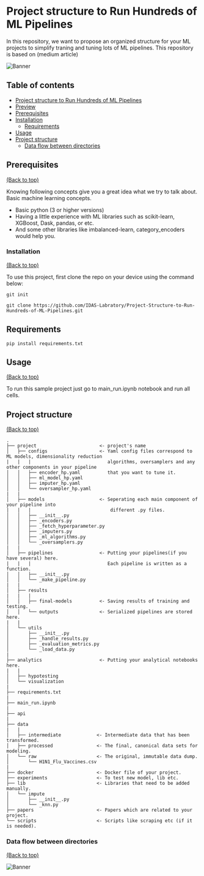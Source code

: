 # Project structure to Run Hundreds of ML Pipelines
In this repository, we want to propose an organized structure for your ML projects to simplify traning and tuning lots of ML pipelines.
This repository is based on (medium article)

![Banner](https://github.com/IDAS-Labratory/Project-Structure-to-Run-Hundreds-of-ML-Pipelines/blob/master/docs/img/pipeline.png)


## Table of contents

- [Project structure to Run Hundreds of ML Pipelines](#project-structure-to-run-hundreds-of-ml-pipelines)
- [Preview](#preview)
- [Prerequisites](#prerequisites)
- [Installation](#installation)
     - [Requirements](#requirements)
- [Usage](#usage)
- [Project structure](#project-structure)
    - [Data flow between directories](#data-flow-between-directories)

## Prerequisites
[(Back to top)](#table-of-contents)

Knowing following concepts give you a great idea what we try to talk about.
‌Basic machine learning concepts.
- Basic python (3 or higher versions)
- Having a little experience with ML libraries such as scikit-learn, XGBoost, Dask, pandas, or etc.
- And some other libraries like imbalanced-learn, category_encoders would help you.

### Installation
[(Back to top)](#table-of-contents)

To use this project, first clone the repo on your device using the command below:

```git init```

```git clone https://github.com/IDAS-Labratory/Project-Structure-to-Run-Hundreds-of-ML-Pipelines.git```

## Requirements
```pip install requirements.txt```

## Usage
[(Back to top)](#table-of-contents)

To run this sample project just go to main_run.ipynb notebook and run all cells.

## Project structure
[(Back to top)](#table-of-contents)
```
.
├── project                       <- project's name
│   ├── configs                   <- Yaml config files correspond to ML models, dimensionality reduction
|   |   |                            algorithms, oversamplers and any other components in your pipeline
│   │   ├── encoder_hp.yaml          that you want to tune it.
│   │   ├── ml_model_hp.yaml
│   │   ├── imputer_hp.yaml
│   │   └── oversampler_hp.yaml
|   |
│   ├── models                    <- Seperating each main component of your pipeline into
|   |   |                             different .py files.
│   │   ├── __init__.py
│   │   ├── _encoders.py
│   │   ├── _fetch_hyperparameter.py
│   │   ├── _imputers.py
│   │   ├── _ml_algorithms.py
│   │   └── _oversamplers.py
|   |
│   ├── pipelines                 <- Putting your pipelines(if you have several) here. 
|   |   |                            Each pipeline is written as a function.
│   │   ├── __init__.py
│   │   └── _make_pipeline.py
|   |
│   ├── results                   
|   |   |                            
│   │   ├── final-models          <- Saving results of training and testing.
│   │   └── outputs               <- Serialized pipelines are stored here.
|   |
│   └── utils
│       ├── __init__.py
│       ├── _handle_results.py
│       ├── _evaluation_metrics.py
│       └── _load_data.py
|
├── analytics                     <- Putting your analytical notebooks here.
|   |
│   ├── hypotesting
│   └── visualization
|
├── requirements.txt
|
├── main_run.ipynb
|
├── api                          
|
├── data
|   |
│   ├── intermediate             <- Intermediate data that has been transformed.
│   ├── processed                <- The final, canonical data sets for modeling.
│   └── raw                      <- The original, immutable data dump.
│       └── H1N1_Flu_Vaccines.csv
|
├── docker                       <- Docker file of your project.
├── experiments                  <- To test new model, lib etc.
├── lib                          <- Libraries that need to be added manually.
│   └── impute                   
│       ├── __init__.py
│       └── _knn.py
├── papers                       <- Papers which are related to your project.
└── scripts                      <- Scripts like scraping etc (if it is needed).

```

### Data flow between directories
[(Back to top)](#table-of-contents)

![Banner](https://github.com/IDAS-Labratory/Project-Structure-to-Run-Hundreds-of-ML-Pipelines/blob/master/docs/img/data-flow.png)


